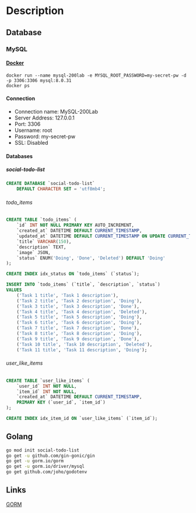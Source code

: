 # Description

## Database

### MySQL

#### [Docker](https://hub.docker.com/_/mysql)

```console
docker run --name mysql-200lab -e MYSQL_ROOT_PASSWORD=my-secret-pw -d -p 3306:3306 mysql:8.0.31
docker ps
```

#### Connection

- Connection name: MySQL-200Lab
- Server Address: 127.0.0.1
- Port: 3306
- Username: root
- Password: my-secret-pw
- SSL: Disabled

#### Databases

##### social-todo-list

```sql
CREATE DATABASE `social-todo-list`
    DEFAULT CHARACTER SET = 'utf8mb4';
```

###### todo_items

```sql
CREATE TABLE `todo_items` (
    `id` INT NOT NULL PRIMARY KEY AUTO_INCREMENT,
    `created_at` DATETIME DEFAULT CURRENT_TIMESTAMP,
    `updated_at` DATETIME DEFAULT CURRENT_TIMESTAMP ON UPDATE CURRENT_TIMESTAMP,
    `title` VARCHAR(150),
    `description` TEXT,
    `image` JSON,
    `status` ENUM('Doing', 'Done', 'Deleted') DEFAULT 'Doing'
);
```

```sql
CREATE INDEX idx_status ON `todo_items` (`status`);
```

```sql
INSERT INTO `todo_items` (`title`, `description`, `status`)
VALUES
    ('Task 1 title', 'Task 1 description'),
    ('Task 2 title', 'Task 2 description', 'Doing'),
    ('Task 3 title', 'Task 3 description', 'Done'),
    ('Task 4 title', 'Task 4 description', 'Deleted'),
    ('Task 5 title', 'Task 5 description', 'Doing'),
    ('Task 6 title', 'Task 6 description', 'Doing'),
    ('Task 7 title', 'Task 7 description', 'Done'),
    ('Task 8 title', 'Task 8 description', 'Doing'),
    ('Task 9 title', 'Task 9 description', 'Done'),
    ('Task 10 title', 'Task 10 description', 'Deleted'),
    ('Task 11 title', 'Task 11 description', 'Doing');
```

###### user_like_items

```sql
CREATE TABLE `user_like_items` (
    `user_id` INT NOT NULL,
    `item_id` INT NOT NULL,
    `created_at` DATETIME DEFAULT CURRENT_TIMESTAMP,
    PRIMARY KEY (`user_id`, `item_id`)
);

```

```sql
CREATE INDEX idx_item_id ON `user_like_items` (`item_id`);

```

## Golang

```bash
go mod init social-todo-list
go get -u github.com/gin-gonic/gin
go get -u gorm.io/gorm
go get -u gorm.io/driver/mysql
go get github.com/joho/godotenv

```

## Links

[GORM](https://gorm.io/docs/)
